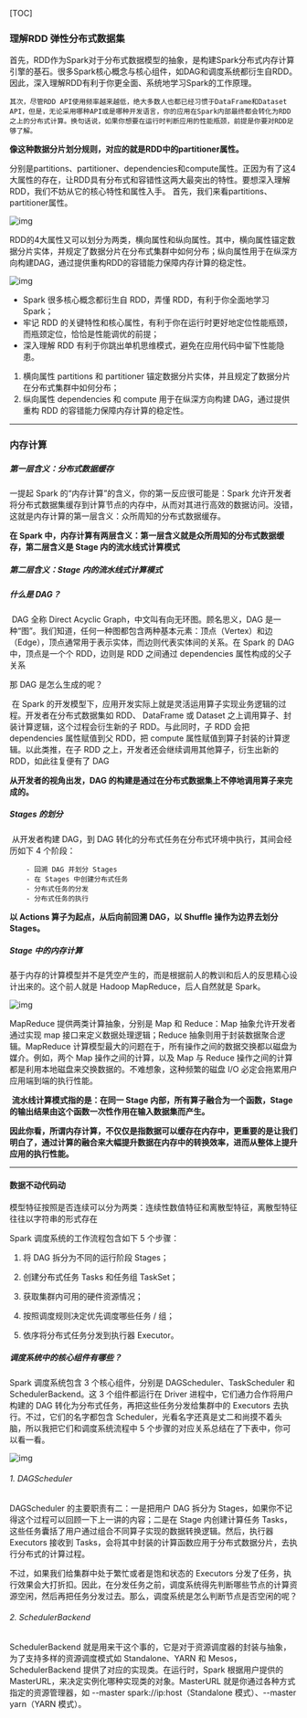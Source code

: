 [TOC]

### 理解RDD 弹性分布式数据集

​	首先，RDD作为Spark对于分布式数据模型的抽象，是构建Spark分布式内存计算引擎的基石。很多Spark核心概念与核心组件，如DAG和调度系统都衍生自RDD。因此，深入理解RDD有利于你更全面、系统地学习Spark的工作原理。

 	其次，尽管RDD API使用频率越来越低，绝大多数人也都已经习惯于DataFrame和Dataset API，但是，无论采用哪种API或是哪种开发语言，你的应用在Spark内部最终都会转化为RDD之上的分布式计算。换句话说，如果你想要在运行时判断应用的性能瓶颈，前提是你要对RDD足够了解。

**像这种数据分片划分规则，对应的就是RDD中的partitioner属性。**

分别是partitions、partitioner、dependencies和compute属性。正因为有了这4大属性的存在，让RDD具有分布式和容错性这两大最突出的特性。要想深入理解RDD，我们不妨从它的核心特性和属性入手。
首先，我们来看partitions、partitioner属性。

![img](https://static001.geekbang.org/resource/image/fb/91/fba28ce0c70b4c5553505911663aa491.jpg?wh=5496*1251)

RDD的4大属性又可以划分为两类，横向属性和纵向属性。其中，横向属性锚定数据分片实体，并规定了数据分片在分布式集群中如何分布；纵向属性用于在纵深方向构建DAG，通过提供重构RDD的容错能力保障内存计算的稳定性。

![img](https://static001.geekbang.org/resource/image/ca/1e/ca6ef660c2b7f3777e244a535020191e.jpeg?wh=1920*875)

- Spark 很多核心概念都衍生自 RDD，弄懂 RDD，有利于你全面地学习 Spark；
- 牢记 RDD 的关键特性和核心属性，有利于你在运行时更好地定位性能瓶颈，而瓶颈定位，恰恰是性能调优的前提；
- 深入理解 RDD 有利于你跳出单机思维模式，避免在应用代码中留下性能隐患。



1. 横向属性 partitions 和 partitioner 锚定数据分片实体，并且规定了数据分片在分布式集群中如何分布；
2. 纵向属性 dependencies 和 compute 用于在纵深方向构建 DAG，通过提供重构 RDD 的容错能力保障内存计算的稳定性。

------

### 内存计算

##### **第一层含义：分布式数据缓存**

一提起 Spark 的“内存计算”的含义，你的第一反应很可能是：Spark 允许开发者将分布式数据集缓存到计算节点的内存中，从而对其进行高效的数据访问。没错，这就是内存计算的第一层含义：众所周知的分布式数据缓存。

**在 Spark 中，内存计算有两层含义：第一层含义就是众所周知的分布式数据缓存，第二层含义是 Stage 内的流水线式计算模式**

##### **第二层含义：Stage 内的流水线式计算模式**

##### 什么是 DAG？

​	DAG 全称 Direct Acyclic Graph，中文叫有向无环图。顾名思义，DAG 是一种“图”。我们知道，任何一种图都包含两种基本元素：顶点（Vertex）和边（Edge），顶点通常用于表示实体，而边则代表实体间的关系。在 Spark 的 DAG 中，顶点是一个个 RDD，边则是 RDD 之间通过 dependencies 属性构成的父子关系

那 DAG 是怎么生成的呢？

​	在 Spark 的开发模型下，应用开发实际上就是灵活运用算子实现业务逻辑的过程。开发者在分布式数据集如 RDD、 DataFrame 或 Dataset 之上调用算子、封装计算逻辑，这个过程会衍生新的子 RDD。与此同时，子 RDD 会把 dependencies 属性赋值到父 RDD，把 compute 属性赋值到算子封装的计算逻辑。以此类推，在子 RDD 之上，开发者还会继续调用其他算子，衍生出新的 RDD，如此往复便有了 DAG

**从开发者的视角出发，DAG 的构建是通过在分布式数据集上不停地调用算子来完成的。**

##### Stages 的划分

​	从开发者构建 DAG，到 DAG 转化的分布式任务在分布式环境中执行，其间会经历如下 4 个阶段：

  		- 回溯 DAG 并划分 Stages
  		- 在 Stages 中创建分布式任务
  		- 分布式任务的分发
  		- 分布式任务的执行

**以 Actions 算子为起点，从后向前回溯 DAG，以 Shuffle 操作为边界去划分 Stages。**

##### Stage 中的内存计算

基于内存的计算模型并不是凭空产生的，而是根据前人的教训和后人的反思精心设计出来的。这个前人就是 Hadoop MapReduce，后人自然就是 Spark。

![img](https://static001.geekbang.org/resource/image/fb/d7/fbb396536260f43c8764a8e6452a4fd7.jpg)

MapReduce 提供两类计算抽象，分别是 Map 和 Reduce：Map 抽象允许开发者通过实现 map 接口来定义数据处理逻辑；Reduce 抽象则用于封装数据聚合逻辑。MapReduce 计算模型最大的问题在于，所有操作之间的数据交换都以磁盘为媒介。例如，两个 Map 操作之间的计算，以及 Map 与 Reduce 操作之间的计算都是利用本地磁盘来交换数据的。不难想象，这种频繁的磁盘 I/O 必定会拖累用户应用端到端的执行性能。

​	**流水线计算模式指的是：在同一 Stage 内部，所有算子融合为一个函数，Stage 的输出结果由这个函数一次性作用在输入数据集而产生。**

**因此你看，所谓内存计算，不仅仅是指数据可以缓存在内存中，更重要的是让我们明白了，通过计算的融合来大幅提升数据在内存中的转换效率，进而从整体上提升应用的执行性能。**

------

#### 数据不动代码动

模型特征按照是否连续可以分为两类：连续性数值特征和离散型特征，离散型特征往往以字符串的形式存在

Spark 调度系统的工作流程包含如下 5 个步骤：

1. 将 DAG 拆分为不同的运行阶段 Stages；

2. 创建分布式任务 Tasks 和任务组 TaskSet；
3. 获取集群内可用的硬件资源情况；
4.  按照调度规则决定优先调度哪些任务 / 组；
5. 依序将分布式任务分发到执行器 Executor。

##### 调度系统中的核心组件有哪些？

Spark 调度系统包含 3 个核心组件，分别是 DAGScheduler、TaskScheduler 和 SchedulerBackend。这 3 个组件都运行在 Driver 进程中，它们通力合作将用户构建的 DAG 转化为分布式任务，再把这些任务分发给集群中的 Executors 去执行。不过，它们的名字都包含 Scheduler，光看名字还真是丈二和尚摸不着头脑，所以我把它们和调度系统流程中 5 个步骤的对应关系总结在了下表中，你可以看一看。

![img](https://static001.geekbang.org/resource/image/46/52/46bb66fed5d52b09407d66881cf0df52.jpeg)

###### 1. DAGScheduler

DAGScheduler 的主要职责有二：一是把用户 DAG 拆分为 Stages，如果你不记得这个过程可以回顾一下上一讲的内容；二是在 Stage 内创建计算任务 Tasks，这些任务囊括了用户通过组合不同算子实现的数据转换逻辑。然后，执行器 Executors 接收到 Tasks，会将其中封装的计算函数应用于分布式数据分片，去执行分布式的计算过程。

不过，如果我们给集群中处于繁忙或者是饱和状态的 Executors 分发了任务，执行效果会大打折扣。因此，在分发任务之前，调度系统得先判断哪些节点的计算资源空闲，然后再把任务分发过去。那么，调度系统是怎么判断节点是否空闲的呢？

###### 2. SchedulerBackend

SchedulerBackend 就是用来干这个事的，它是对于资源调度器的封装与抽象，为了支持多样的资源调度模式如 Standalone、YARN 和 Mesos，SchedulerBackend 提供了对应的实现类。在运行时，Spark 根据用户提供的 MasterURL，来决定实例化哪种实现类的对象。MasterURL 就是你通过各种方式指定的资源管理器，如 --master spark://ip:host（Standalone 模式）、--master yarn（YARN 模式）。